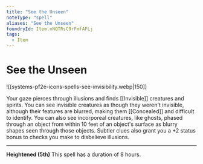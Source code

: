 ```yaml
---
title: "See the Unseen"
noteType: "spell"
aliases: "See the Unseen"
foundryId: Item.nNQTRsC9rFmfAFLj
tags:
  - Item
---
```


# See the Unseen
![[systems-pf2e-icons-spells-see-invisibility.webp|150]]

Your gaze pierces through illusions and finds [[Invisible]] creatures and spirits. You can see invisible creatures as though they weren't invisible, although their features are blurred, making them [[Concealed]] and difficult to identify. You can also see incorporeal creatures, like ghosts, phased through an object from within 10 feet of an object's surface as blurry shapes seen through those objects. Subtler clues also grant you a +2 status bonus to checks you make to disbelieve illusions.

* * *

**Heightened (5th)** This spell has a duration of 8 hours.
